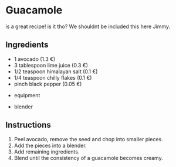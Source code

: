 
# Guacamole
is a great recipe!
is it tho?
We shouldnt be included this here Jimmy.

## Ingredients
* 1 avocado (1.3 €)
* 3 tablespoon lime juice (0.3 €)
* 1/2 teaspoon himalayan salt (0.1 €)
* 1/4 teaspoon chilly flakes (0.1 €)
* pinch black pepper (0.05 €)

- equipment
* blender

## Instructions
1. Peel avocado, remove the seed and chop into smaller pieces.
2. Add the pieces into a blender.
3. Add remaining ingredients.
4. Blend until the consistency of a guacamole becomes creamy.

